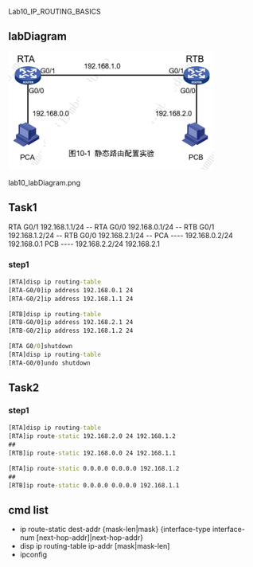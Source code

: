 Lab10_IP_ROUTING_BASICS 

## labDiagram


![](https://github.com/eddylin2015/H3C-CM446-10-2025-C/blob/main/img/lab10_labDiagram.png?raw=true)

lab10_labDiagram.png

## Task1
RTA G0/1 192.168.1.1/24 --
RTA G0/0 192.168.0.1/24 --
RTB G0/1 192.168.1.2/24 --
RTB G0/0 192.168.2.1/24 --
PCA ---- 192.168.0.2/24 192.168.0.1
PCB ---- 192.168.2.2/24 192.168.2.1

### step1
```cmd
[RTA]disp ip routing-table
[RTA-G0/0]ip address 192.168.0.1 24
[RTA-G0/2]ip address 192.168.1.1 24
```
```cmd
[RTB]disp ip routing-table
[RTB-G0/0]ip address 192.168.2.1 24
[RTB-G0/2]ip address 192.168.1.2 24
```
```cmd
[RTA G0/0]shutdown
[RTA]disp ip routing-table
[RTA-G0/0]undo shutdown
```

## Task2

### step1
```cmd
[RTA]disp ip routing-table
[RTA]ip route-static 192.168.2.0 24 192.168.1.2
##
[RTB]ip route-static 192.168.0.0 24 192.168.1.1
```
```cmd
[RTA]ip route-static 0.0.0.0 0.0.0.0 192.168.1.2
##
[RTB]ip route-static 0.0.0.0 0.0.0.0 192.168.1.1
```

## cmd list
- ip route-static dest-addr {mask-len|mask} {interface-type interface-num [next-hop-addr]|next-hop-addr}
- disp ip routing-table ip-addr [mask|mask-len] 
- ipconfig
